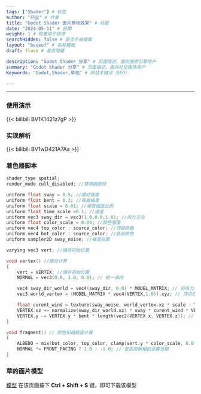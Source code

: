 ```yaml
---
tags: ["Shader"] # 标签
author: "仟尘" # 作者
title: "Godot Shader 面片草地效果" # 标题
date: "2024-05-11" # 日期
weight: 1 # 权重用于排序
searchHidden: false # 是否不被搜索
layout: "baseof" # 布局模板
draft: flase # 是否隐藏

description: "Godot Shader 分享" # 页面描述、面向搜索引擎用户
summary: "Godot Shader 分享" # 页面描述、面向社交媒体用户
Keywords: "Godot,Shader,草地" # 网站关键词（SEO）

---
```

---
### 使用演示
{{< bilibili BV1K1421z7gP >}}
### 实现解析
{{< bilibili BV1wD421A7Aa >}}
### 着色器脚本
``` C
shader_type spatial;
render_mode cull_disabled; //禁用面剔除

uniform float sway = 0.5; //摆动强度
uniform float bent = 0.2; //弯曲幅度
uniform float scale = 0.01; //噪音缩放比例
uniform float time_scale =0.1; //速度
uniform vec3 sway_dir = vec3(1.0,0.0,1.0); //风力方向
uniform float color_scale = 0.04; //颜色强度
uniform vec4 top_color : source_color; //顶部颜色
uniform vec4 bot_color : source_color; //底部颜色
uniform sampler2D sway_noise; //噪音贴图

varying vec3 vert; //储存初始位置

void vertex() //摆动计算
{
	vert = VERTEX; //储存初始位置
	NORMAL = vec3(0.0, 1.0, 0.0); // 统一法向

	vec4 sway_dir_world = vec4(sway_dir, 0.0) * MODEL_MATRIX; // 将风力方向由模型空间转换为世界空间（统一朝向）
	vec3 world_vertex = (MODEL_MATRIX * vec4(VERTEX,1.0)).xyz; // 顶点在世界空间的位置(充当 UV)

	float curent_wind = texture(sway_noise, world_vertex.xz * scale - TIME * time_scale * sway_dir.xz).x; //根据世界位置采样风力噪声贴图,得到风力值
	VERTEX.xz += normalize(sway_dir_world.xz) * sway * curent_wind * VERTEX.y; //根据风力值和高度,在风力方向上偏移顶点位置
	VERTEX.y -= VERTEX.y * bent * length(vec2(VERTEX.x, VERTEX.z)); // 根据x轴位置,使顶点上下摆动
}

void fragment() // 颜色和粗糙度计算
{
	ALBEDO = mix(bot_color, top_color, clamp(vert.y * color_scale, 0.0, 1.0)).xyz;
	NORMAL *= FRONT_FACING ? 1.0 : -1.0; // 是否面朝相机设置法相
}
```
### 草的面片模型
[模型](https://github.com/Az-qianchen/announcement/blob/main/grass.obj)
在该页面按下 **Ctrl + Shift + S** 键，即可下载该模型